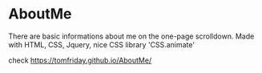 # AboutMe
There are basic informations about me on the one-page scrolldown.
Made with HTML, CSS, Jquery, nice CSS library 'CSS.animate'

check https://tomfriday.github.io/AboutMe/
